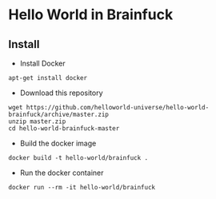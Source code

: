 # Hello World in Brainfuck

## Install
- Install Docker
```
apt-get install docker
```
- Download this repository
```
wget https://github.com/helloworld-universe/hello-world-brainfuck/archive/master.zip
unzip master.zip
cd hello-world-brainfuck-master
```
- Build the docker image
```
docker build -t hello-world/brainfuck .
```
- Run the docker container
```
docker run --rm -it hello-world/brainfuck
```

